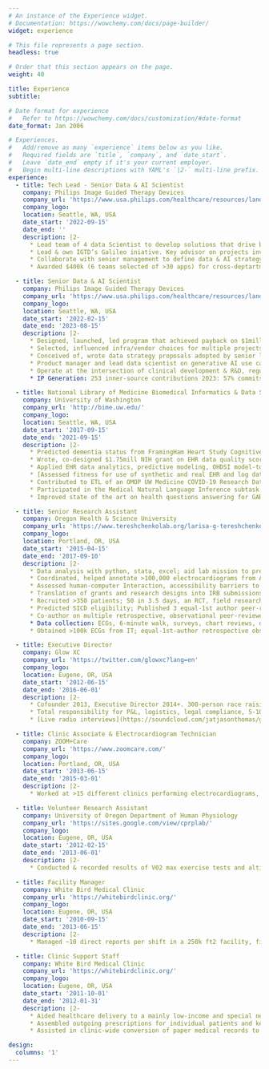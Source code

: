 ```yaml
---
# An instance of the Experience widget.
# Documentation: https://wowchemy.com/docs/page-builder/
widget: experience

# This file represents a page section.
headless: true

# Order that this section appears on the page.
weight: 40

title: Experience
subtitle:

# Date format for experience
#   Refer to https://wowchemy.com/docs/customization/#date-format
date_format: Jan 2006

# Experiences.
#   Add/remove as many `experience` items below as you like.
#   Required fields are `title`, `company`, and `date_start`.
#   Leave `date_end` empty if it's your current employer.
#   Begin multi-line descriptions with YAML's `|2-` multi-line prefix.
experience:
  - title: Tech Lead - Senior Data & AI Scientist
    company: Philips Image Guided Therapy Devices
    company_url: 'https://www.usa.philips.com/healthcare/resources/landing/igtd-purpose'
    company_logo:
    location: Seattle, WA, USA
    date_start: '2022-09-15'
    date_end: ''
    description: |2-
      * Lead team of 4 data Scientist to develop solutions that drive business value
      * Lead & own IGTD’s Galileo iniative. Key advisor on projects involving data & AI
      * Collaborate with senior management to define data & AI strategy and integrate data science insights, AI capabilities & SWE best practices into broader company strategies
      * Awarded $400k (6 teams selected of >30 apps) for cross-deptartment Gen AI project

  - title: Senior Data & AI Scientist
    company: Philips Image Guided Therapy Devices
    company_url: 'https://www.usa.philips.com/healthcare/resources/landing/igtd-purpose'
    company_logo:
    location: Seattle, WA, USA
    date_start: '2022-02-15'
    date_end: '2023-08-15'
    description: |2-
      * Designed, launched, led program that achieved payback on $1million by generating evidence at scale from hospital admin data supporting NPIs, reg compliance, marketing
      * Selected, influenced infra/vendor choices for multiple projects
      * Conceived of, wrote data strategy proposals adopted by senior leadership.
      * Product manager and lead data scientist on generative AI use cases.
      * Operate at the intersection of clinical development & R&D, regulatory affairs, business development & marketing, architecture, strategy, software engineering, data science.
      * IP Generation: 253 inner-source contributions 2023: 57% commits,9% pull requests

  - title: National Library of Medicine Biomedical Informatics & Data Science Pre-Doctoral Fellow
    company: University of Washington
    company_url: 'http://bime.uw.edu/'
    company_logo:
    location: Seattle, WA, USA
    date_start: '2017-09-15'
    date_end: '2021-09-15'
    description: |2-
      * Predicted dementia status from FramingHam Heart Study Cognitive Aging Cohort data using acoustic, linguistic and clinical data; identified data utility issues with recordings.
      * Wrote, co-designed $1.75mill NIH grant on EHR data quality scored top 38 percentile
      * Applied EHR data analytics, predictive modeling, OHDSI model-to-data studies
      * [Assessed fitness for use of synthetic and real EHR and log data for research & hospital operations using UW Medicine and National Covid Cohort Collaborative (N3C) data](https://digital.lib.washington.edu/researchworks/handle/1773/47880)
      * Contributed to ETL of an OMOP UW Medicine COVID-19 Research Data Warehouse
      * Participated in the Medical Natural Language Inference subtask during MEDIQA 2019
      * Improved state of the art on health questions answering for GARD dataset

  - title: Senior Research Assistant
    company: Oregon Health & Science University
    company_url: 'https://www.tereshchenkolab.org/larisa-g-tereshchenko-md-phd'
    company_logo:
    location: Portland, OR, USA
    date_start: '2015-04-15'
    date_end: '2017-09-10'
    description: |2-
      * Data analysis with python, stata, excel; aid lab mission to predict sudden cardiac death
      * Coordinated, helped annotate >100,000 electrocardiograms from ARIC & CHS cohorts
      * Assessed human-computer Interaction, accessibility barriers to use of ECG patches in home monitoring & creation of patient-generated self-tracking data in clinical studies
      * Translation of grants and research designs into IRB submissions; wrote study designs
      * Recruited >350 patients; 50 in 3.5 days, an RCT, field research alone at US National Alpine Championships
      * Predicted SICD eligibility; Published 3 equal-1st author peer-reviewed journal articles.
      * Co-author on multiple retrospective, observational peer-reviewed studies & a RCT
      * Data collection: ECGs, 6-minute walk, surveys, chart reviews, device interrogations & intracardiac EGMs (including during cath-lab procedures).
      * Obtained >100k ECGs from IT; equal-1st-author retrospective observational study

  - title: Executive Director
    company: Glow XC
    company_url: 'https://twitter.com/glowxc?lang=en'
    company_logo:
    location: Eugene, OR, USA
    date_start: '2012-06-15'
    date_end: '2016-06-01'
    description: |2-
      * Cofounder 2013, Executive Director 2014+. 300-person race raising $ for rural health EMS
      * Total responsibility for P&L, logistics, legal compliance, 5-10 person team
      * [Live radio interviews](https://soundcloud.com/jatjasonthomas/glow-xc-kpnw-interview-jason-thomas-may-27th-2016)

  - title: Clinic Associate & Electrocardiogram Technician
    company: ZOOM+Care
    company_url: 'https://www.zoomcare.com/'
    company_logo:
    location: Portland, OR, USA
    date_start: '2013-06-15'
    date_end: '2015-03-01'
    description: |2-
      * Worked at >15 different clinics performing electrocardiograms, blood draws, rapid tests, in-person scheduling & billing, training of >10 new employees and process improvements

  - title: Volunteer Research Assistant
    company: University of Oregon Department of Human Physiology
    company_url: 'https://sites.google.com/view/cprplab/'
    company_logo:
    location: Eugene, OR, USA
    date_start: '2012-02-15'
    date_end: '2013-06-01'
    description: |2-
      * Conducted & recorded results of V02 max exercise tests and altitude chamber studies with human subjects, processed lab specimens, subject recruiting and scheduling, data analysis

  - title: Facility Manager
    company: White Bird Medical Clinic
    company_url: 'https://whitebirdclinic.org/'
    company_logo:
    location: Eugene, OR, USA
    date_start: '2010-09-15'
    date_end: '2013-06-15'
    description: |2-
      * Managed ~10 direct reports per shift in a 250k ft2 facility, first responder & responsible for safety of all students & staff, developed new hiring process to screen 700 applicants

  - title: Clinic Support Staff
    company: White Bird Medical Clinic
    company_url: 'https://whitebirdclinic.org/'
    company_logo:
    location: Eugene, OR, USA
    date_start: '2011-10-01'
    date_end: '2012-01-31'
    description: |2-
      * Aided healthcare delivery to a mainly low-income and special needs population
      * Assembled outgoing prescriptions for individual patients and kept track of inventory
      * Assisted in clinic-wide conversion of paper medical records to digital files

design:
  columns: '1'
---
```

